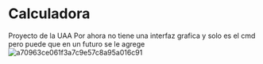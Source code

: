 # Calculadora
Proyecto de la UAA
Por ahora no tiene una interfaz grafica y solo es el cmd pero puede que en un futuro se le agrege
![a70963ce061f3a7c9e57c8a95a016c91](https://user-images.githubusercontent.com/92712687/141728590-fd565d30-d109-4089-aeb5-6c64362cbaff.png)
